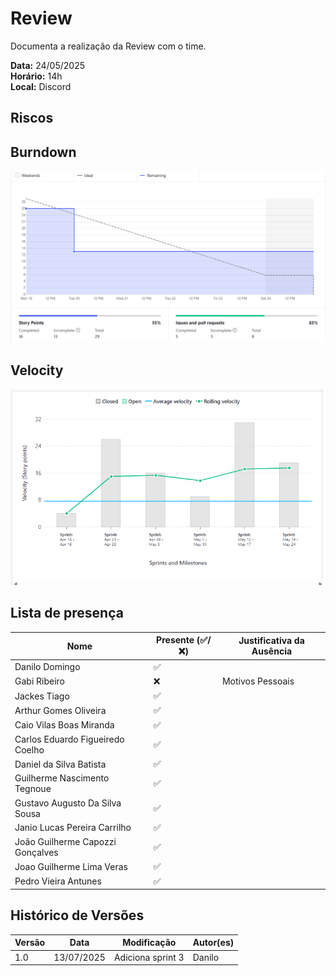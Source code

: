 # Review 

Documenta a realização da Review com o time.

**Data:** 24/05/2025      
**Horário:** 14h         
**Local:** Discord 

## Riscos

<!-- ![Riscos](../../assets/images/sprint/sprint-2/risco.jpg) -->

## Burndown

![Burndown](../../assets/images/sprint/sprint-3/sprint-burndown.png)

## Velocity

![Velocity](../../assets/images/sprint/sprint-3/sprint-velocity.png)

<!-- ## Resumo da Sprint

![Resumo](../../assets/images/sprint/sprint-2/resumo-sprint.png) -->

## Lista de presença

| Nome                             | Presente (✅/❌) | Justificativa da Ausência |
| -------------------------------- | -------------- | ------------------------- |
| Danilo Domingo                   | ✅              |                           |
| Gabi Ribeiro                     | ❌              | Motivos Pessoais          |
| Jackes Tiago                     | ✅              |                           |
| Arthur Gomes Oliveira            | ✅              |                           |
| Caio Vilas Boas Miranda          | ✅              |                           |
| Carlos Eduardo Figueiredo Coelho | ✅              |                           |
| Daniel da Silva Batista          | ✅              |                           |
| Guilherme Nascimento Tegnoue     | ✅              |                           |
| Gustavo Augusto Da Silva Sousa   | ✅              |                           |
| Janio Lucas Pereira Carrilho     | ✅              |                           |
| João Guilherme Capozzi Gonçalves | ✅              |                           |
| Joao Guilherme Lima Veras        | ✅              |                           |
| Pedro Vieira Antunes             | ✅              |                           |

## Histórico de Versões

| Versão | Data       | Modificação               | Autor(es) |
| ------ | ---------- | ------------------------- | --------- |
| 1.0    | 13/07/2025 | Adiciona sprint 3 | Danilo    |